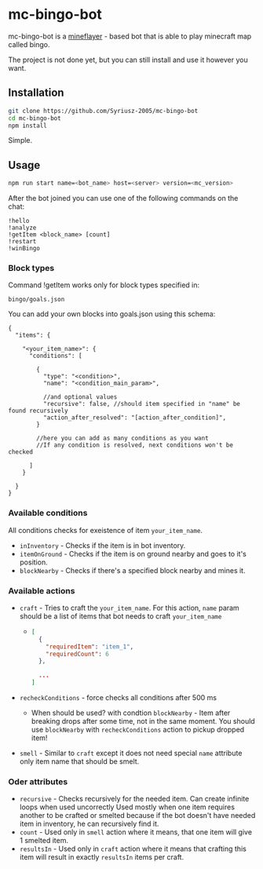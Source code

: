 # mc-bingo-bot

mc-bingo-bot is a [mineflayer](https://github.com/PrismarineJS/mineflayer) - based bot that is able to play minecraft map called bingo.

The project is not done yet, but you can still install and use it however you want.

## Installation

```bash
git clone https://github.com/Syriusz-2005/mc-bingo-bot
cd mc-bingo-bot
npm install
```

Simple.

## Usage

```bash
npm run start name=<bot_name> host=<server> version=<mc_version>
```

After the bot joined you can use one of the following commands on the chat:

```
!hello
!analyze
!getItem <block_name> [count]
!restart
!winBingo
```

### Block types

Command !getItem works only for block types specified in:

```
bingo/goals.json
```

You can add your own blocks into goals.json using this schema:
```jsonc
{
  "items": {

    "<your_item_name>": {
      "conditions": [
        
        {
          "type": "<condition>",
          "name": "<condition_main_param>",

          //and optional values
          "recursive": false, //should item specified in "name" be found recursively
          "action_after_resolved": "[action_after_condition]",
        }

        //here you can add as many conditions as you want
        //If any condition is resolved, next conditions won't be checked

      ]
    }

  }
}
```

### Available conditions

All conditions checks for exeistence of item `your_item_name`.

- `inInventory` - Checks if the item is in bot inventory.
- `itemOnGround` - Checks if the item is on ground nearby and goes to it's position.
- `blockNearby` - Checks if there's a specified block nearby and mines it.

### Available actions

- `craft` - Tries to craft the `your_item_name`. For this action, `name` param should be a list of items that bot needs to craft `your_item_name`

  - ```json
    [
      {
        "requiredItem": "item_1",
        "requiredCount": 6
      },

      ...
    ]
    ```
- `recheckConditions` - force checks all conditions after 500 ms
  - When should be used? with condtion `blockNearby` - Item after breaking drops after some time, not in the same moment. You should use `blockNearby` with `recheckConditions` action to pickup dropped item!

- `smell` - Similar to `craft` except it does not need special `name` attribute only item name that should be smelt.

### Oder attributes

- `recursive` - Checks recursively for the needed item. Can create infinite loops when used uncorrectly
Used mostly when one item requires another to be crafted or smelted because if the bot doesn't have needed item in inventory, he can recursively find it.
- `count` - Used only in `smell` action where it means, that one item will give 1 smelted item.
- `resultsIn` - Used only in `craft` action where it means that crafting this item will result in exactly `resultsIn` items per craft.

